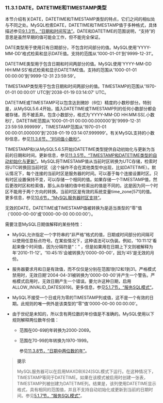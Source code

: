 ### 11.3.1 DATE，DATETIME和TIMESTAMP类型

本节介绍有关DATE，DATETIME和TIMESTAMP类型的特点，它们之间的相似处与不同之处。MySQL检索DATE，DATETIME和TIMESTAMP值于多种格式，具体描述参见[9.1.3节，“日期和时间写法”](../Chapter_09/09.01.03_Date_and_Time_Literals.md)。DATE和DATETIME的范围说明，“支持”的意思是虽然早期的值可能会工作，但不能完全保证。

DATE类型用于使用只有日期部分，不包含时间部分的值。MySQL使用'YYYY-MM-DD'格式检索和显示DATE值。支持的范围从'1000-01-01'到'9999-12-31'。

DATETIME类型用于包含日期和时间两部分的值。MySQL使用'YYYY-MM-DD HH:MM:SS'格式检索和显示DATETIME值。支持的范围从'1000-01-01 00:00:00'到'9999-12-31 23:59:59'。

TIMESTAMP类型用于包含日期和时间两部分的值。TIMESTAMP的范围从'1970-01-01 00:00:01' UTC到'2038-01-19 03:14:07' UTC。

DATETIME或TIMESTAMP可以包含达到微妙（6位）精度的小数秒部分。特别是，从MySQL5.6.4开始，插入DATETIME或TIMESTAMP列的任何小数部分都会被存储，而不被丢弃。包含小数部分，格式为'YYYY-MM-DD HH:MM:SS[.小数秒]'，DATETIME范围从'1000-01-01 00:00:00.000000'到'9999-12-31 23:59:59.999999'，TIMESTAMP范围从'1970-01-01 00:00:01.000000'到'2038-01-19 03:14:07.999999'。有关MySQL支持的小数秒信息，参见[11.3.6节，“时间值小数秒”](./11.03.06_Fractional_Seconds_in_Time_Values.md)。

TIMESTAMP和(从MySQL5.6.5开始)DATETIME类型提供自动初始化与更新为当前的日期和时间。更新信息，参见[11.3.5节，“TIMESTAMP和DATETIME类型的自动初始化与更新”](./11.03.05_Automatic_Initialization_and_Updating_for_TIMESTAMP_and_DATETIME.md)。MySQL将TIMESTAMP值从当前时区转换为UTC存储，检索时将UTC转换回当前时区（这个操作不会在其他类型中出现，比如DATETIME）。默认情况下，每个连接的当前时区是服务器的时间。可以基于每个连接设置时区。只有时区设置保持不变，可以存储一个相同的值。如果存储一个TIMESTAMP值，然后更改时区和检索值，那么从存储的值中检索出的值是不同的。这是因为同一个时区不能用于两个方向的转换。当前时区是有效的系统变量time_zone[571]的值。更多信息，参见[10.6节，“MySQL服务器时区支持”](../Chapter_10/10.06.00_MySQL_Server_Time_Zone_Support.md)。

无效的DATE，DATETIME或TIMESTAMP值被转换为是适当类型的“零”值（'0000-00-00'或'0000-00-00 00:00:00'）。

需要注意MySQL日期值解释的某些特性：

* MySQL允许指定一个字符串的“非严格”格式的值，日期或时间部分的间隔可以使用任意标点符号。在某些情况下，这种语法可以伪装。例如，'10:11:12'看起来像个时间值，因为分隔符是“：” ，但是如果用在日期上下文则被解释为年'2010-11-12'。'10:45:15'会被转换为'0000-00-00'，因为'45'是无效的月份。

* 服务器要求月和日是有效值，而不仅仅是分别在范围1到12和1到31。严格模式禁用时，无效日期'2004-04-31被转换为'0000-00-00'并产生一个警告。严格模式启用时，无效日期产生一个错误。要允许这种日期，启用ALLOW\_INVALID\_DATES[619]。更多信息，参见[5.1.7节，“服务SQL模式”](../Chapter_05/05.01.07_Server_SQL_Modes.md)。

* MySQL不接受一个日或月为零的TIMESTAMP列或值，这不是一个有效的日期。此规则的唯一例外是该类型的“零”值'0000-00-00 00:00:00'。

* 由于世纪是未知的，所以含有两位数的年份值是不准确的。MySQL使用以下规则解释两位数年份值：

    * 范围在00-69的年转换为2000-2069。
    
    * 范围在70-99的年转换为1970-1999。

      参见[11.3.8节，“日期中两位数的年”](./11.03.08_Two-Digit_Years_in_Dates.md)。

> **提示**
> 
> MySQL服务器可以在启用MAXDB[624]SQL模式下运行。在这种情况下，TIMESTAMP等同于DATETIME。如果在该模式被启用时创建一张表，TIMESTAMP列被创建为DATETIME列。结果是，该列使用DATETIME显示格式，具有相同的范围值，并且不支持自动初始化或更新到当前的日期时间。参见[5.1.7节，“服务SQL模式”](../Chapter_05/05.01.07_Server_SQL_Modes.md)。
